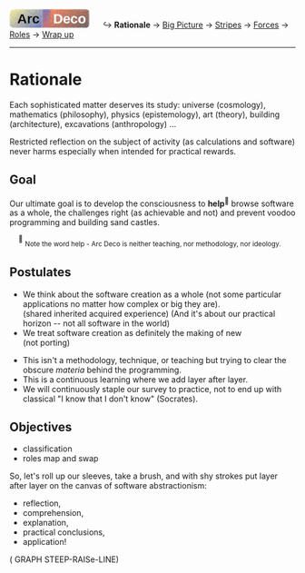 [![Arc Deco.](../../../_rsc/_img/ArcDeco/ArcDeco-bar-h33px_rounded.jpg)](../README.md) &nbsp;&nbsp;&nbsp;&nbsp;&nbsp;↪️&nbsp;**Rationale** -> [Big Picture](2.ArcDeco-BigPict.md) -> [Stripes](3.ArcDeco-Stripes.md) -> [Forces](4.ArcDeco-Forces.md) -> [Roles](5.ArcDeco-Roles.md) -> [Wrap&nbsp;up](7.ArcDeco-WrapUp.md)

---

# Rationale

Each sophisticated matter deserves its study: universe (cosmology), mathematics (philosophy), physics (epistemology), art (theory), building (architecture), excavations (anthropology) ...

Restricted reflection on the subject of activity (as calculations and software) never harms especially when intended for practical rewards.

## Goal

Our ultimate goal is to develop the consciousness to **help**<sup>🙋</sup> browse software as a whole, the challenges right (as achievable and not) and prevent voodoo programming and building sand castles.

&nbsp;&nbsp;&nbsp;&nbsp;<sup>🙋</sup> <sub>Note the word help - Arc Deco is neither teaching, nor methodology, nor ideology.</sub>

## Postulates

+ We think about the software creation as a whole (not some particular applications no matter how complex or big they are).\
(shared inherited acquired experience) (And it's about our practical horizon -- not all software in the world)
+ We treat software creation as definitely the making of new\
(not porting)
* This isn't a methodology, technique, or teaching but trying to clear the obscure _materia_ behind the programming.
* This is a continuous learning where we add layer after layer.
* We will continuously staple our survey to practice, not to end up with classical "I know that I don't know" (Socrates).

## Objectives

+ classification
+ roles map and swap

So, let's roll up our sleeves, take a brush, and with shy strokes put layer after layer on the canvas of software abstractionism:

+ reflection,
+ comprehension,
+ explanation,
+ practical conclusions,
+ application!

( GRAPH STEEP-RAISe-LINE)

